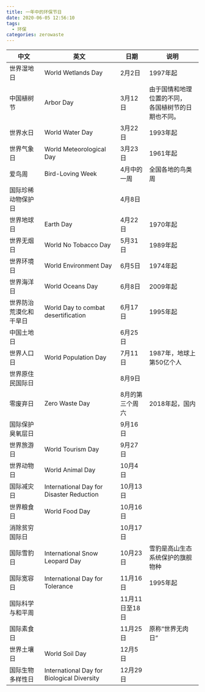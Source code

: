 ```yaml
---
title: 一年中的环保节日
date: 2020-06-05 12:56:10
tags: 
  - 环保
categories: zerowaste
---
```




| 中文                   | 英文                                       | 日期            | 说明                                                    |
| ---------------------- | ------------------------------------------ | --------------- | ------------------------------------------------------- |
| 世界湿地日             | World Wetlands Day                         | 2月2日          | 1997年起                                                |
| 中国植树节             | Arbor Day                                  | 3月12日         | 由于国情和地理位置的不同，<br/>各国植树节的日期也不同。 |
| 世界水日               | World Water Day                            | 3月22日         | 1993年起                                                |
| 世界气象日             | World Meteorological Day                   | 3月23日         | 1961年起                                                |
| 爱鸟周                 | Bird-Loving Week                           | 4月中的一周     | 全国各地的鸟类周                                        |
| 国际珍稀动物保护日     |                                            | 4月8日          |                                                         |
| 世界地球日             | Earth Day                                  | 4月22日         | 1970年起                                                |
| 世界无烟日             | World No Tobacco Day                       | 5月31日         | 1989年起                                                |
| 世界环境日             | World Environment Day                      | 6月5日          | 1974年起                                                |
| 世界海洋日             | World Oceans Day                           | 6月8日          | 2009年起                                                |
| 世界防治荒漠化和干旱日 | World Day to combat desertification        | 6月17日         | 1995年起                                                |
| 中国土地日             |                                            | 6月25日         |                                                         |
| 世界人口日             | World Population Day                       | 7月11日         | 1987年，地球上第50亿个人                                |
| 世界原住民国际日       |                                            | 8月9日          |                                                         |
| 零废弃日               | Zero Waste Day                             | 8月的第三个周六 | 2018年起，国内                                          |
| 国际保护臭氧层日       |                                            | 9月16日         |                                                         |
| 世界旅游日             | World Tourism Day                          | 9月27日         |                                                         |
| 世界动物日             | World Animal Day                           | 10月4日         |                                                         |
| 国际减灾日             | International Day for Disaster Reduction   | 10月13日        |                                                         |
| 世界粮食日             | World Food Day                             | 10月16日        |                                                         |
| 消除贫穷国际日         |                                            | 10月17日        |                                                         |
| 国际雪豹日             | International Snow Leopard Day             | 10月23日        | 雪豹是高山生态系统保护的旗舰物种                        |
| 国际宽容日             | International Day for Tolerance            | 11月16日        | 1995年起                                                |
| 国际科学与和平周       |                                            | 11月11日至18日  |                                                         |
| 国际素食日             |                                            | 11月25日        | 原称“世界无肉日”                                        |
| 世界土壤日             | World Soil Day                             | 12月5日         |                                                         |
| 国际生物多样性日       | International Day for Biological Diversity | 12月29日        |                                                         |

